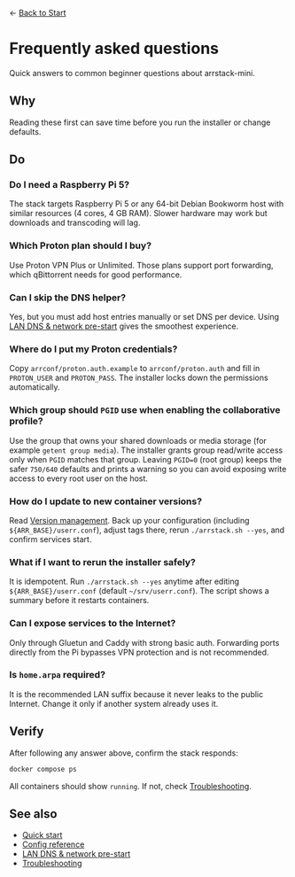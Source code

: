 ← [Back to Start](../README.md)

# Frequently asked questions

Quick answers to common beginner questions about arrstack-mini.

## Why
Reading these first can save time before you run the installer or change defaults.

## Do
### Do I need a Raspberry Pi 5?
The stack targets Raspberry Pi 5 or any 64-bit Debian Bookworm host with similar resources (4 cores, 4 GB RAM). Slower hardware may work but downloads and transcoding will lag.

### Which Proton plan should I buy?
Use Proton VPN Plus or Unlimited. Those plans support port forwarding, which qBittorrent needs for good performance.

### Can I skip the DNS helper?
Yes, but you must add host entries manually or set DNS per device. Using [LAN DNS & network pre-start](lan-dns-network-setup.md) gives the smoothest experience.

### Where do I put my Proton credentials?
Copy `arrconf/proton.auth.example` to `arrconf/proton.auth` and fill in `PROTON_USER` and `PROTON_PASS`. The installer locks down the permissions automatically.

### Which group should `PGID` use when enabling the collaborative profile?
Use the group that owns your shared downloads or media storage (for example `getent group media`). The installer grants group read/write access only when `PGID` matches that group. Leaving `PGID=0` (root group) keeps the safer `750/640` defaults and prints a warning so you can avoid exposing write access to every root user on the host.

### How do I update to new container versions?
Read [Version management](VERSION_MANAGEMENT.md). Back up your configuration (including `${ARR_BASE}/userr.conf`), adjust tags there, rerun `./arrstack.sh --yes`, and confirm services start.

### What if I want to rerun the installer safely?
It is idempotent. Run `./arrstack.sh --yes` anytime after editing `${ARR_BASE}/userr.conf` (default `~/srv/userr.conf`). The script shows a summary before it restarts containers.

### Can I expose services to the Internet?
Only through Gluetun and Caddy with strong basic auth. Forwarding ports directly from the Pi bypasses VPN protection and is not recommended.

### Is `home.arpa` required?
It is the recommended LAN suffix because it never leaks to the public Internet. Change it only if another system already uses it.

## Verify
After following any answer above, confirm the stack responds:
```bash
docker compose ps
```
All containers should show `running`. If not, check [Troubleshooting](troubleshooting.md).

## See also
- [Quick start](../README.md)
- [Config reference](config.md)
- [LAN DNS & network pre-start](lan-dns-network-setup.md)
- [Troubleshooting](troubleshooting.md)
